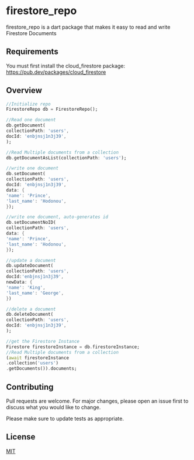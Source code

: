 # firestore_repo

firestore_repo is a dart package that makes it easy to read and write Firestore Documents

## Requirements
You must first install the cloud_firestore package: 
https://pub.dev/packages/cloud_firestore

## Overview


```Dart
//Initialize repo
FirestoreRepo db = FirestoreRepo();

//Read one document
db.getDocument(
collectionPath: 'users', 
docId: 'enbjnsj1n3j39',
);

//Read Multiple documents from a collection
db.getDocumentAsList(collectionPath: 'users');

//write one document
db.setDocument(
collectionPath: 'users', 
docId: 'enbjnsj1n3j39', 
data: {
'name': 'Prince', 
'last_name': 'Hodonou',
});

//write one document, auto-generates id
db.setDocumentNoID(
collectionPath: 'users', 
data: {
'name': 'Prince', 
'last_name': 'Hodonou',
});

//update a document
db.updateDocument(
collectionPath: 'users',
docId:'enbjnsj1n3j39',
newData: {
'name': 'King', 
'last_name': 'George',
})

//delete a document
db.deleteDocument(
collectionPath: 'users', 
docId: 'enbjnsj1n3j39',
);

//get the Firestore Instance
Firestore firestoreInstance = db.firestoreInstance;
//Read Multiple documents from a collection
(await firestoreInstance
.collection('users')
.getDocuments()).documents;
```

## Contributing
Pull requests are welcome. For major changes, please open an issue first to discuss what you would like to change.

Please make sure to update tests as appropriate.

## License
[MIT](https://choosealicense.com/licenses/mit/)